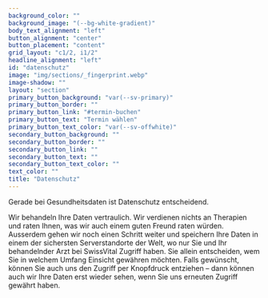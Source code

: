 ```yaml
---
background_color: ""
background_image: "(--bg-white-gradient)"
body_text_alignment: "left"
button_alignment: "center"
button_placement: "content"
grid_layout: "c1/2, i1/2"
headline_alignment: "left"
id: "datenschutz"
image: "img/sections/_fingerprint.webp"
image-shadow: ""
layout: "section"
primary_button_background: "var(--sv-primary)"
primary_button_border: ""
primary_button_link: "#termin-buchen"
primary_button_text: "Termin wählen"
primary_button_text_color: "var(--sv-offwhite)"
secondary_button_background: ""
secondary_button_border: ""
secondary_button_link: ""
secondary_button_text: ""
secondary_button_text_color: ""
text_color: ""
title: "Datenschutz"
---
```


Gerade bei Gesundheitsdaten ist Datenschutz entscheidend.

Wir behandeln Ihre Daten vertraulich. Wir verdienen nichts an Therapien und raten Ihnen, was wir auch einem guten Freund raten würden. Ausserdem gehen wir noch einen Schritt weiter und speichern Ihre Daten in einem der sichersten Serverstandorte der Welt, wo nur Sie und Ihr behandelnder Arzt bei SwissVital Zugriff haben. Sie allein entscheiden, wem Sie in welchem Umfang Einsicht gewähren möchten. Falls gewünscht, können Sie auch uns den Zugriff per Knopfdruck entziehen – dann können auch wir Ihre Daten erst wieder sehen, wenn Sie uns erneuten Zugriff gewährt haben.
